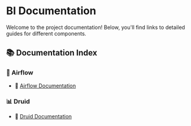 # BI Documentation

Welcome to the project documentation! Below, you'll find links to detailed guides for different components.

## 📚 Documentation Index

### 🚀 Airflow
- 📄 [Airflow Documentation](airflow.md)

### 📊 Druid
- 📄 [Druid Documentation](druid.md)


